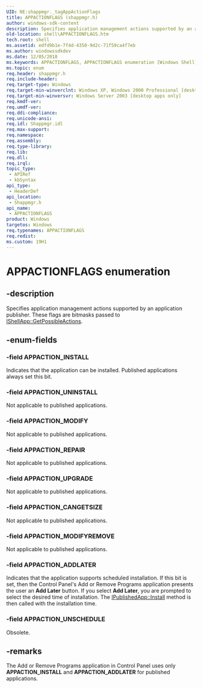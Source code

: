 ```yaml
---
UID: NE:shappmgr._tagAppActionFlags
title: APPACTIONFLAGS (shappmgr.h)
author: windows-sdk-content
description: Specifies application management actions supported by an application publisher. These flags are bitmasks passed to IShellApp::GetPossibleActions.
old-location: shell\APPACTIONFLAGS.htm
tech.root: shell
ms.assetid: edfd9b1e-7f4d-4350-9d2c-71f59ca4f7eb
ms.author: windowssdkdev
ms.date: 12/05/2018
ms.keywords: APPACTIONFLAGS, APPACTIONFLAGS enumeration [Windows Shell], APPACTION_ADDLATER, APPACTION_CANGETSIZE, APPACTION_INSTALL, APPACTION_MODIFY, APPACTION_MODIFYREMOVE, APPACTION_REPAIR, APPACTION_UNINSTALL, APPACTION_UNSCHEDULE, APPACTION_UPGRADE, inet_APPACTIONFLAGS, shappmgr/APPACTIONFLAGS, shappmgr/APPACTION_ADDLATER, shappmgr/APPACTION_CANGETSIZE, shappmgr/APPACTION_INSTALL, shappmgr/APPACTION_MODIFY, shappmgr/APPACTION_MODIFYREMOVE, shappmgr/APPACTION_REPAIR, shappmgr/APPACTION_UNINSTALL, shappmgr/APPACTION_UNSCHEDULE, shappmgr/APPACTION_UPGRADE, shell.APPACTIONFLAGS
ms.topic: enum
req.header: shappmgr.h
req.include-header: 
req.target-type: Windows
req.target-min-winverclnt: Windows XP, Windows 2000 Professional [desktop apps only]
req.target-min-winversvr: Windows Server 2003 [desktop apps only]
req.kmdf-ver: 
req.umdf-ver: 
req.ddi-compliance: 
req.unicode-ansi: 
req.idl: Shappmgr.idl
req.max-support: 
req.namespace: 
req.assembly: 
req.type-library: 
req.lib: 
req.dll: 
req.irql: 
topic_type:
 - APIRef
 - kbSyntax
api_type:
 - HeaderDef
api_location:
 - Shappmgr.h
api_name:
 - APPACTIONFLAGS
product: Windows
targetos: Windows
req.typenames: APPACTIONFLAGS
req.redist: 
ms.custom: 19H1
---
```


# APPACTIONFLAGS enumeration


## -description


Specifies application management actions supported by an application publisher. These flags are bitmasks passed to <a href="https://msdn.microsoft.com/e2cdff59-1339-4d00-9bbc-e34e773da1c2">IShellApp::GetPossibleActions</a>.


## -enum-fields




### -field APPACTION_INSTALL

Indicates that the application can be installed. Published applications always set this bit.


### -field APPACTION_UNINSTALL

Not applicable to published applications.


### -field APPACTION_MODIFY

Not applicable to published applications.


### -field APPACTION_REPAIR

Not applicable to published applications.


### -field APPACTION_UPGRADE

Not applicable to published applications.


### -field APPACTION_CANGETSIZE

Not applicable to published applications.


### -field APPACTION_MODIFYREMOVE

Not applicable to published applications.


### -field APPACTION_ADDLATER

Indicates that the application supports scheduled installation.  If this bit is set, then the Control Panel's Add or Remove Programs application presents the user an <b>Add Later</b> button. If you select <b>Add Later</b>, you are prompted to select the desired time of installation. The <a href="https://msdn.microsoft.com/6d8c5720-b48f-4268-810c-c04b14d20d73">IPublishedApp::Install</a> method is then called with the installation time.


### -field APPACTION_UNSCHEDULE

Obsolete.


## -remarks



The Add or Remove Programs application in Control Panel uses only <b><b>APPACTION_INSTALL</b></b> and <b><b>APPACTION_ADDLATER</b></b> for published applications.



